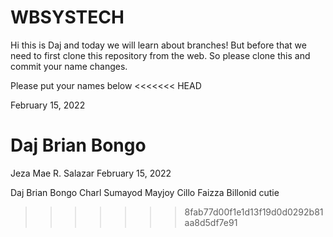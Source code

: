 # WBSYSTECH

Hi this is Daj and today we will learn about branches! But before that we need to first clone this repository from the web. So please clone this and commit your name changes.

Please put your names below
<<<<<<< HEAD


February 15, 2022

Daj Brian Bongo
=======
Jeza Mae R. Salazar
February 15, 2022

Daj Brian Bongo
Charl Sumayod
Mayjoy Cillo
Faizza Billonid cutie
>>>>>>> 8fab77d00f1e1d13f19d0d0292b81aa8d5df7e91
